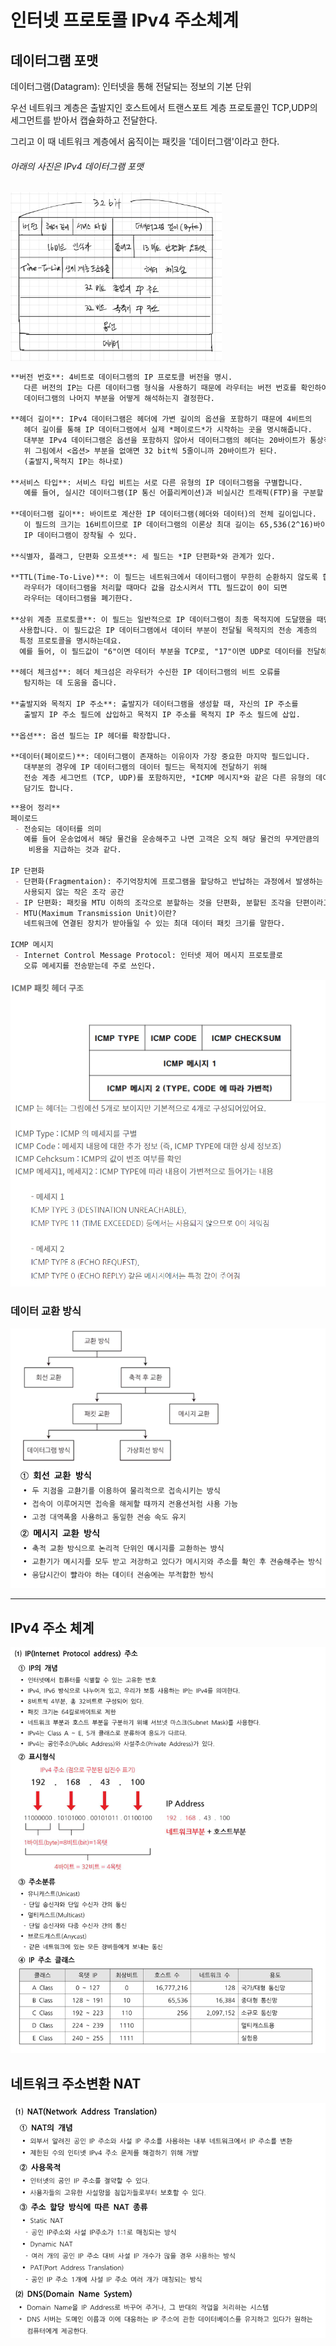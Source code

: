 # 인터넷 프로토콜 IPv4 주소체계

## 데이터그램 포맷

데이터그램(Datagram): 인터넷을 통해 전달되는 정보의 기본 단위

우선 네트워크 계층은 출발지인 호스트에서 트랜스포트 계층 프로토콜인 TCP,UDP의 세그먼트를 받아서 캡슐화하고 전달한다. 

그리고 이 때 네트워크 계층에서 움직이는 패킷을 '데이터그램'이라고 한다.

###### 아래의 사진은 IPv4 데이터그램 포맷

<img src="네으퉈크계층_IPv4.assets/image-20221031213352515.png" alt="image-20221031213352515" style="zoom: 33%;" />

```markdown
**버전 번호**: 4비트로 데이터그램의 IP 프로토콜 버전을 명시. 
   다른 버전의 IP는 다른 데이터그램 형식을 사용하기 때문에 라우터는 버전 번호를 확인하여 
   데이터그램의 나머지 부분을 어떻게 해석하는지 결정한다. 

**헤더 길이**: IPv4 데이터그램은 헤더에 가변 길이의 옵션을 포함하기 때문에 4비트의 
   헤더 길이를 통해 IP 데이터그램에서 실제 *페이로드*가 시작하는 곳을 명시해줍니다. 
   대부분 IPv4 데이터그램은 옵션을 포함하지 않아서 데이터그램의 헤더는 20바이트가 통상적.
   위 그림에서 <옵션> 부분을 없애면 32 bit씩 5줄이니까 20바이트가 된다. 
   (출발지,목적지 IP는 하나로)

**서비스 타입**: 서비스 타입 비트는 서로 다른 유형의 IP 데이터그램을 구별합니다. 
   예를 들어, 실시간 데이터그램(IP 통신 어플리케이션)과 비실시간 트래픽(FTP)을 구분할 수 있다.

**데이터그램 길이**: 바이트로 계산한 IP 데이터그램(헤더와 데이터)의 전체 길이입니다. 
   이 필드의 크기는 16비트이므로 IP 데이터그램의 이론상 최대 길이는 65,536(2^16)바이트이지만      1,500바이트보다 큰 경우는 거의 없으므로 최대 크기의 이더넷 프레임의 페이로드 필드에 
   IP 데이터그램이 장착될 수 있다.

**식별자, 플래그, 단편화 오프셋**: 세 필드는 *IP 단편화*와 관계가 있다. 

**TTL(Time-To-Live)**: 이 필드는 네트워크에서 데이터그램이 무한히 순환하지 않도록 합니다. 
   라우터가 데이터그램을 처리할 때마다 값을 감소시켜서 TTL 필드값이 0이 되면 
   라우터는 데이터그램을 폐기한다.

**상위 계층 프로토콜**: 이 필드는 일반적으로 IP 데이터그램이 최종 목적지에 도달했을 때만 
  사용합니다. 이 필드값은 IP 데이터그램에서 데이터 부분이 전달될 목적지의 전송 계층의 
  특정 프로토콜을 명시하는데요. 
  예를 들어, 이 필드값이 "6"이면 데이터 부분을 TCP로, "17"이면 UDP로 데이터를 전달하라는 뜻.

**헤더 체크섬**: 헤더 체크섬은 라우터가 수신한 IP 데이터그램의 비트 오류를 
   탐지하는 데 도움을 줍니다. 

**출발지와 목적지 IP 주소**: 출발지가 데이터그램을 생성할 때, 자신의 IP 주소를 
   출발지 IP 주소 필드에 삽입하고 목적지 IP 주소를 목적지 IP 주소 필드에 삽입. 

**옵션**: 옵션 필드는 IP 헤더를 확장합니다.

**데이터(페이로드)**: 데이터그램이 존재하는 이유이자 가장 중요한 마지막 필드입니다. 
   대부분의 경우에 IP 데이터그램의 데이터 필드는 목적지에 전달하기 위해 
   전송 계층 세그먼트 (TCP, UDP)를 포함하지만, *ICMP 메시지*와 같은 다른 유형의 데이터를 
   담기도 합니다.
```

```markdown
**용어 정리**
페이로드
 - 전송되는 데이터를 의미
   예를 들어 운송업에서 해당 물건을 운송해주고 나면 고객은 오직 해당 물건의 무게만큼의
   	비용을 지급하는 것과 같다.

IP 단편화
 - 단편화(Fragmentaion): 주기억장치에 프로그램을 할당하고 반납하는 과정에서 발생하는 
   사용되지 않는 작은 조각 공간
 - IP 단편화: 패킷을 MTU 이하의 조각으로 분할하는 것을 단편화, 분할된 조각을 단편이라고 한다.
 - MTU(Maximum Transmission Unit)이란?
   네트워크에 연결된 장치가 받아들일 수 있는 최대 데이터 패킷 크기를 말한다.
   
ICMP 메시지
 - Internet Control Message Protocol: 인터넷 제어 메시지 프로토콜로 
   오류 메세지를 전송받는데 주로 쓰인다.
```

<img src="네으퉈크계층_IPv4.assets/image-20221031223523070.png" alt="image-20221031223523070" style="zoom:50%;" />

<img src="네으퉈크계층_IPv4.assets/image-20221031223547204.png" alt="image-20221031223547204" style="zoom: 67%;" />



### 데이터 교환 방식

![image-20221031224347020](네으퉈크계층_IPv4.assets/image-20221031224347020.png)

---



## IPv4 주소 체계

![image-20221031224050999](네으퉈크계층_IPv4.assets/image-20221031224050999.png)

## 네트워크 주소변환 NAT

![image-20221031224209121](네으퉈크계층_IPv4.assets/image-20221031224209121.png)
